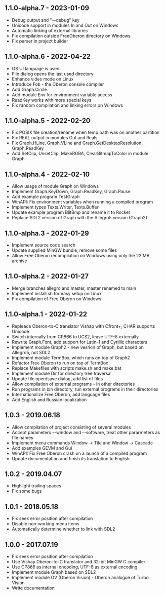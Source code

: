 ## 1.1.0-alpha.7 - 2023-01-09

* Debug output and "--debug" key
* Unicode support in modules In and Out on Windows
* Automatic linking of external libraries
* Fix compilation outside FreeOberon directory on Windows
* Fix parser in project builder

## 1.1.0-alpha.6 - 2022-04-22

* OS UI language is used
* File dialog opens the last used directory
* Enhance video mode on Linux
* Introduce Fob - the Oberon console compiler
* Add Graph.Circle
* Add module Env for environment variable access
* ReadKey works with more special keys
* Fix random compilation and linking errors on Windows

## 1.1.0-alpha.5 - 2022-02-20

* Fix POSIX file creation/rename when temp path was on another partition
* Fix REAL output in modules Out and Reals
* Fix Graph.HLine, Graph.VLine and Graph.GetDesktopResolution, Graph.ReadKey
* Add SetClip, UnsetClip, MakeRGBA, ClearBitmapToColor in module Graph

## 1.1.0-alpha.4 - 2022-02-10

* Allow usage of module Graph on Windows
* Implement Graph.KeyDown, Graph.ReadKey, Graph.Pause
* Add example program TestGraph
* WinAPI: Fix environment variables when running a compiled program
* Implement types Texts.Writer, Texts.Buffer
* Update example program BlitBmp and rename it to Rocket
* Replace SDL2 version of Graph with the Allegro5 version (Graph2)

## 1.1.0-alpha.3 - 2022-01-29

* Implement source code search
* Update supplied MinGW bundle, remove some files
* Allow Free Oberon recompilation on Windows using only the 22 MB archive

## 1.1.0-alpha.2 - 2022-01-27

* Merge branches allegro and master, master renamed to main
* Implement install.sh for easy setup on Linux
* Fix compilation of Free Oberon on Windows

## 1.1.0-alpha.1 - 2022-01-22

* Repleace Oberon-to-C translator Vishap with Ofront+, CHAR supports Unicode
* Switch internally from CP866 to UCS2, leave UTF-8 externally
* Rewrite Graph.Font, add support for Latin-1 and Cyrillic characters
* Implement module Graph2 - new vesrion of Graph, but based on Allegro5, not SDL2
* Implement module TermBox, which runs on top of Graph2
* Refactor Free Oberon to run on top of TermBox
* Replace Makefiles with scripts make.sh and make.bat
* Implement module Dir for directory tree traversal
* Update file open/save dialog, add list of files
* Allow compilation of external programs - in other directories
* Run programs in bin directory, run external programs in their directories
* Internationalize Free Oberon, add language files
* Add English and Russian localization

## 1.0.3 - 2019.06.18

* Allow compilation of project consisting of several modules
* Accept parameters --window and --software, treat other pararmeters as file names
* Implement menu commands Window → Tile and Window → Cascade
* Add examples GEVM and Gui
* WinAPI: Fix Free Oberon crash on a launch of a compiled program
* Update documentation and finish its translation to English

## 1.0.2 - 2019.04.07

* Highlight trailing spaces
* Fix some bugs

## 1.0.1 - 2018.05.18

* Fix seek error position after compilation
* Disable non-working menu items
* Automatically determine whether to link with SDL2

## 1.0.0 - 2017.07.19

* Fix seek error position after compilation
* Use Vishap Oberon-to-C translator and 32-bit MinGW C compiler
* Use CP866 as internal encoding, UTF-8 as external encoding
* Implement module Graph based on SDL2
* Implement module OV (Oberon Vision) - Oberon analogue of Turbo Vision
* Write documentation
